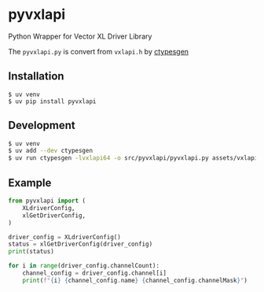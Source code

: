 # pyvxlapi

Python Wrapper for Vector XL Driver Library

The `pyvxlapi.py` is convert from `vxlapi.h` by [ctypesgen](https://github.com/ctypesgen/ctypesgen)

## Installation
```
$ uv venv
$ uv pip install pyvxlapi
```

## Development
```sh
$ uv venv
$ uv add --dev ctypesgen
$ uv run ctypesgen -lvxlapi64 -o src/pyvxlapi/pyvxlapi.py assets/vxlapi.h
```

## Example

```py
from pyvxlapi import (
    XLdriverConfig,
    xlGetDriverConfig,
)

driver_config = XLdriverConfig()
status = xlGetDriverConfig(driver_config)
print(status)

for i in range(driver_config.channelCount):
    channel_config = driver_config.channel[i]
    print(f"{i} {channel_config.name} {channel_config.channelMask}")
```
